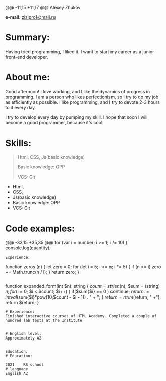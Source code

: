 @@ -11,15 +11,17 @@ Alexey Zhukov

**e-mail:** zizipro1@mail.ru

# Summary:
Having tried programming, I liked it. I want to start my career as a junior front-end developer.
# About me:
Good afternoon! I love working, and I like the dynamics of progress in programming. I am a person who likes perfectionism, so I try to do my job as efficiently as possible. I like programming, and I try to devote 2-3 hours to it every day.

I try to develop every day by pumping my skill. I hope that soon I will become a good programmer, because it's cool!

# Skills:
> Html, CSS, Js(basic knowledge)
>
> Basic knowledge: OPP
>
> VCS: Git
- Html, 
- CSS, 
- Js(basic knowledge)
- Basic knowledge: OPP
- VCS: Git

# Code examples:

@@ -33,15 +35,35 @@ for (var i = number; i >= 1; i /= 10)
    }
  console.log(quantity);
``` 
Experience:
```
function zeros (n) {
  let zero = 0;
  for (let i = 5; i <= n; i *= 5) {
      if (n >= i) zero += Math.trunc(n / i);
  }
  return zero;
}
```
```
function expanded_form(int $n): string {
	$count = strlen($n);
	$sum = (string) $n;
    for($i = 0; $i < $count; $i++) {
   		if($sum{$i} == 0 ) continue;
    	$return .= intval($sum{$i}*pow(10,$count - $i - 1)) . " + ";
    }
  $return = rtrim($return, " +");
  return $return;
}
```
# Experience:
Finished interactive courses of HTML Academy. Completed a couple of hundred lab tests at the Institute


# English level:
Approximately A2


Education:
# Education:

2021	RS school 
# language
English A2